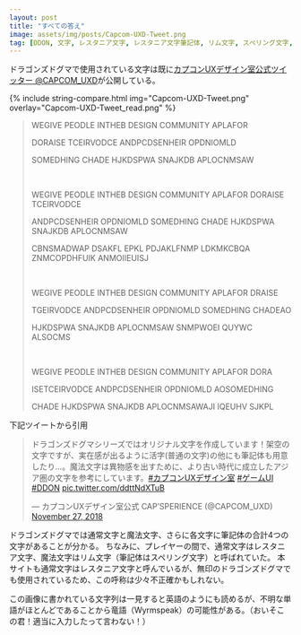 ```yaml
---
layout: post
title: "すべての答え"
image: assets/img/posts/Capcom-UXD-Tweet.png
tag: [DDON, 文字, レスタニア文字, レスタニア文字筆記体, リム文字, スペリング文字, 公式]
---
```


ドラゴンズドグマで使用されている文字は既に[カプコンUXデザイン室公式ツイッター @CAPCOM_UXD](https://twitter.com/CAPCOM_UXD/)が公開している。

{% include string-compare.html img="Capcom-UXD-Tweet.png" overlay="Capcom-UXD-Tweet_read.png" %}

> WEGIVE PEODLE INTHEB DESIGN COMMUNITY APLAFOR
>
> DORAISE TCEIRVODCE ANDPCDSENHEIR OPDNIOMLD
>
> SOMEDHING CHADE HJKDSPWA SNAJKDB APLOCNMSAW
>
> <br>
>
> WEGIVE PEODLE INTHEB DESIGN COMMUNITY APLAFOR DORAISE TCEIRVODCE
>
> ANDPCDSENHEIR OPDNIOMLD SOMEDHING CHADE HJKDSPWA SNAJKDB APLOCNMSAW
>
> CBNSMADWAP DSAKFL EPKL PDJAKLFNMP LDKMKCBQA ZNMCOPDHFUIK ANMOIIEUISJ
>
> <br>
>
> WEGIVE PEODLE INTHEB DESIGN COMMUNITY APLAFOR DRAISE
>
> TGEIRVODCE ANDPCDSENHEIR OPDNIOMLD SOMEDHING CHADEAO
>
> HJKDSPWA SNAJKDB APLOCNMSAW SNMPWOEI QUYWC ALSOCMS
>
> <br>
>
> WEGIVE PEODLE INTHEB DESIGN COMMUNITY APLAFOR DORA
>
> ISETCEIRVODCE ANDPCDSENHEIR OPDNIOMLD AOSOMEDHING
>
> CHADE HJKDSPWA SNAJKDB APLOCNMSAWAJI IQEUHV SJKPL

下記ツイートから引用

<blockquote class="twitter-tweet"><p lang="ja" dir="ltr">ドラゴンズドグマシリーズではオリジナル文字を作成しています！架空の文字ですが、実在感が出るように活字(普通の文字)の他にも筆記体も用意したり…。魔法文字は異物感を出すために、より古い時代に成立したアジア圏の文字を参考にしています。<a href="https://twitter.com/hashtag/%E3%82%AB%E3%83%97%E3%82%B3%E3%83%B3UX%E3%83%87%E3%82%B6%E3%82%A4%E3%83%B3%E5%AE%A4?src=hash&amp;ref_src=twsrc%5Etfw">#カプコンUXデザイン室</a> <a href="https://twitter.com/hashtag/%E3%82%B2%E3%83%BC%E3%83%A0UI?src=hash&amp;ref_src=twsrc%5Etfw">#ゲームUI</a> <a href="https://twitter.com/hashtag/DDON?src=hash&amp;ref_src=twsrc%5Etfw">#DDON</a> <a href="https://t.co/ddttNdXTuB">pic.twitter.com/ddttNdXTuB</a></p>&mdash; カプコンUXデザイン室公式 CAP’SPERIENCE (@CAPCOM_UXD) <a href="https://twitter.com/CAPCOM_UXD/status/1067259311892516864?ref_src=twsrc%5Etfw">November 27, 2018</a></blockquote> <script async src="https://platform.twitter.com/widgets.js" charset="utf-8"></script> 
ドラゴンズドグマでは通常文字と魔法文字、さらに各文字に筆記体の合計4つの文字があることが分かる。
ちなみに、プレイヤーの間で、通常文字はレスタニア文字、魔法文字はリム文字（筆記体はスペリング文字）と呼ばれていた。
本サイトも通常文字はレスタニア文字と呼んでいるが、無印のドラゴンズドグマでも使用されているため、この呼称は少々不正確かもしれない。

この画像に書かれている文字列は一見すると英語のようにも読めるが、不明な単語がほとんどであることから竜語（Wyrmspeak）の可能性がある。（おいそこの君！適当に入力したって言わない！）
